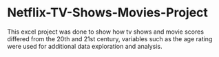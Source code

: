 # Netflix-TV-Shows-Movies-Project
This excel project was done to show how tv shows and movie scores differed from the 20th and 21st century, variables such as the age rating were used for additional data exploration and analysis.
